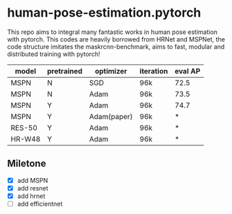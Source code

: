 # human-pose-estimation.pytorch
This repo aims to integral many fantastic works in human pose estimation with pytorch. This codes are heavily borrowed from HRNet and MSPNet, the code structure imitates the maskrcnn-benchmark, aims to fast, modular and distributed training with pytorch! 

| model  | pretrained | optimizer   | iteration | eval AP |
| ------ | ---------- | ----------- | --------- | ------- |
| MSPN   | N          | SGD         | 96k       | 72.5    |
| MSPN   | N          | Adam        | 96k       | 73.5    |
| MSPN   | Y          | Adam        | 96k       | 74.7    |
| MSPN   | Y          | Adam(paper) | 96k       | *       |
| RES-50 | Y          | Adam        | 96k       | *       |
| HR-W48 | Y          | Adam        | 96k       | *       |


## Miletone

- [x] add MSPN
- [x] add resnet
- [x] add hrnet
- [ ] add efficientnet